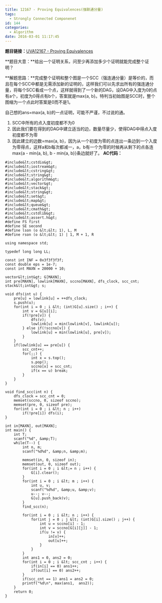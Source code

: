 ```yaml
---
title: 12167 - Proving Equivalences(强联通分量)
tags:
  - Strongly Connected Componenet
id: 144
categories:
  - Algorithm
date: 2016-03-01 11:17:45
---
```


**题目链接：**[UVA12167 - Proving Equivalences](https://uva.onlinejudge.org/index.php?option=com_onlinejudge&amp;Itemid=8&amp;page=show_problem&amp;category=545&amp;problem=3319&amp;mosmsg=Submission+received+with+ID+16926611)

**题目大意：**给出一个证明关系，问至少再添加多少个证明就能完成整个证明？

**解题思路：**完成整个证明和整个图是一个SCC（强连通分量）是等价的，而且在每个SCC中都是无需添加新的证明的，这样我们可以先求出所有的强连通分量，将每个SCC看成一个点，这样就得到了一个新的DAG，设DAG中入度为0的点有a个，初度为0得点有b个，答案就是max{a, b}。特判当初始图是SCC时，整个图缩为一个点此时答案是0而不是1。

自己想的ans=max{a, b}的一点证明，可能不严谨，不过说的通。

1.  SCC中所有的点入度初度都不为0
2.  因此我们要在得到的DAG中建立适当的边，数量尽量少，使得DAG中得点入度初度都不为零
3.  因此建立的边数=max{a, b}，因为从一个初度为零的点连出一条边到一个入度为零得点，这样a和b每次都减一，a，b有一个为零的时候再从剩下的点各连max{a - min{a, b}, b - min{a, b}}条边就好了。
**AC代码：**
```
#include&lt;cstdio&gt;
#include&lt;iostream&gt;
#include&lt;cstring&gt;
#include&lt;string&gt;
#include&lt;algorithm&gt;
#include&lt;vector&gt;
#include&lt;stack&gt;
#include&lt;string&gt;
#include&lt;set&gt;
#include&lt;map&gt;
#include&lt;queue&gt;
#include&lt;cmath&gt;
#include&lt;cstdlib&gt;
#include&lt;assert.h&gt;
#define FS first
#define SE second
#define lson (o &lt;&lt; 1), L, M
#define rson (o &lt;&lt; 1) | 1, M + 1, R

using namespace std;

typedef long long LL;

const int INF = 0x3f3f3f3f;
const double eps = 1e-7;
const int MAXN = 20000 + 10;

vector&lt;int&gt; G[MAXN];
int pre[MAXN], lowlink[MAXN], sccno[MAXN], dfs_clock, scc_cnt;
stack&lt;int&gt; s;

void dfs(int u) {
    pre[u] = lowlink[u] = ++dfs_clock;
    s.push(u);
    for(int i = 0 ; i &lt; (int)G[u].size() ; i++) {
        int v = G[u][i];
        if(!pre[v]) {
            dfs(v);
            lowlink[u] = min(lowlink[v], lowlink[u]);
        } else if(!sccno[v]) {
            lowlink[u] = min(lowlink[u], pre[v]);
        }
    }
    if(lowlink[u] == pre[u]) {
        scc_cnt++;
        for(;;) {
            int x = s.top();
            s.pop();
            sccno[x] = scc_cnt;
            if(x == u) break;
        }
    }
}

void find_scc(int n) {
    dfs_clock = scc_cnt = 0;
    memset(sccno, 0, sizeof sccno);
    memset(pre, 0, sizeof pre);
    for(int i = 0 ; i &lt; n ; i++)
        if(!pre[i]) dfs(i);
}

int in[MAXN], out[MAXN];
int main() {
    int T;
    scanf("%d", &amp;T);
    while(T--) {
        int n, m;
        scanf("%d%d", &amp;n, &amp;m);

        memset(in, 0, sizeof in);
        memset(out, 0, sizeof out);
        for(int i = 0 ; i &lt;= n ; i++) {
            G[i].clear();
        }
        for(int i = 0 ; i &lt; m ; i++) {
            int u, v;
            scanf("%d%d", &amp;u, &amp;v);
            u--; v--;
            G[u].push_back(v);
        }
        find_scc(n);

        for(int i = 0 ; i &lt; n ; i++) {
            for(int j = 0 ; j &lt; (int)G[i].size() ; j++) {
                int u = sccno[i] - 1;
                int v = sccno[G[i][j]] - 1;
                if(u != v) {
                    in[v]++;
                    out[u]++;
                }
            }
        }
        int ans1 = 0, ans2 = 0;
        for(int i = 0 ; i &lt; scc_cnt ; i++) {
            if(in[i] == 0) ans1++;
            if(out[i] == 0) ans2++;
        }
        if(scc_cnt == 1) ans1 = ans2 = 0;
        printf("%d\n", max(ans1,  ans2));
    }
    return 0;
}
```
